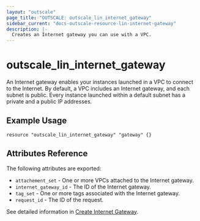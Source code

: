 ```yaml
---
layout: "outscale"
page_title: "OUTSCALE: outscale_lin_internet_gateway"
sidebar_current: "docs-outscale-resource-lin-internet-gateway"
description: |-
  Creates an Internet gateway you can use with a VPC.
---
```


# outscale_lin_internet_gateway

An Internet gateway enables your instances launched in a VPC to connect to the Internet. By default, a VPC includes an Internet gateway, and each subnet is public. Every instance launched within a default subnet has a private and a public IP addresses.

## Example Usage

```hcl
resource "outscale_lin_internet_gateway" "gateway" {}
```
## Attributes Reference

The following attributes are exported:

* `attachement_set` - One or more VPCs attached to the Internet gateway.
* `internet_gateway_id` - The ID of the Internet gateway.
* `tag_set` - One or more tags associated with the Internet gateway.
* `request_id` - The ID of the request.

See detailed information in [Create Internet Gateway](http://docs.outscale.com/api_fcu/operations/Action_CreateInternetGateway_get.html#_api_fcu-action_createinternetgateway_get).
